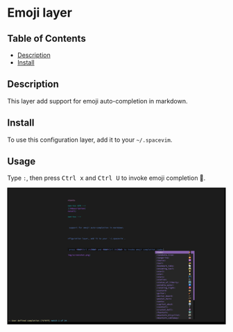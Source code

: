 # Emoji layer

## Table of Contents

<!-- vim-markdown-toc GFM -->
* [Description](#description)
* [Install](#install)

<!-- vim-markdown-toc -->

## Description

This layer add support for emoji auto-completion in markdown.

## Install

To use this configuration layer, add it to your `~/.spacevim`.

## Usage

Type `:`, then press <kbd>Ctrl x</kbd> and <kbd>Ctrl U</kbd> to invoke emoji completion :tada:.

![screenshot](img/screenshot.png)
